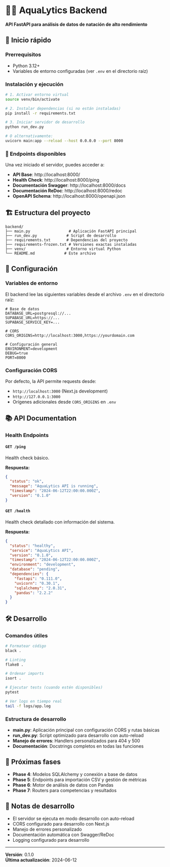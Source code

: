 # 🏊‍♂️ AquaLytics Backend

**API FastAPI para análisis de datos de natación de alto rendimiento**

## 🚀 Inicio rápido

### Prerrequisitos
- Python 3.12+
- Variables de entorno configuradas (ver `.env` en el directorio raíz)

### Instalación y ejecución

```bash
# 1. Activar entorno virtual
source venv/bin/activate

# 2. Instalar dependencias (si no están instaladas)
pip install -r requirements.txt

# 3. Iniciar servidor de desarrollo
python run_dev.py

# O alternativamente:
uvicorn main:app --reload --host 0.0.0.0 --port 8000
```

### 📡 Endpoints disponibles

Una vez iniciado el servidor, puedes acceder a:

- **API Base**: http://localhost:8000/
- **Health Check**: http://localhost:8000/ping
- **Documentación Swagger**: http://localhost:8000/docs
- **Documentación ReDoc**: http://localhost:8000/redoc
- **OpenAPI Schema**: http://localhost:8000/openapi.json

## 🏗️ Estructura del proyecto

```
backend/
├── main.py                 # Aplicación FastAPI principal
├── run_dev.py             # Script de desarrollo
├── requirements.txt       # Dependencias del proyecto
├── requirements-frozen.txt # Versiones exactas instaladas
├── venv/                  # Entorno virtual Python
└── README.md             # Este archivo
```

## 🔧 Configuración

### Variables de entorno

El backend lee las siguientes variables desde el archivo `.env` en el directorio raíz:

```env
# Base de datos
DATABASE_URL=postgresql://...
SUPABASE_URL=https://...
SUPABASE_SERVICE_KEY=...

# CORS
CORS_ORIGINS=http://localhost:3000,https://yourdomain.com

# Configuración general
ENVIRONMENT=development
DEBUG=true
PORT=8000
```

### Configuración CORS

Por defecto, la API permite requests desde:
- `http://localhost:3000` (Next.js development)
- `http://127.0.0.1:3000`
- Orígenes adicionales desde `CORS_ORIGINS` en `.env`

## 📚 API Documentation

### Health Endpoints

#### `GET /ping`
Health check básico.

**Respuesta:**
```json
{
  "status": "ok",
  "message": "AquaLytics API is running",
  "timestamp": "2024-06-12T22:00:00.000Z",
  "version": "0.1.0"
}
```

#### `GET /health`
Health check detallado con información del sistema.

**Respuesta:**
```json
{
  "status": "healthy",
  "service": "AquaLytics API",
  "version": "0.1.0",
  "timestamp": "2024-06-12T22:00:00.000Z",
  "environment": "development",
  "database": "pending",
  "dependencies": {
    "fastapi": "0.111.0",
    "uvicorn": "0.30.1",
    "sqlalchemy": "2.0.31",
    "pandas": "2.2.2"
  }
}
```

## 🛠️ Desarrollo

### Comandos útiles

```bash
# Formatear código
black .

# Linting
flake8 .

# Ordenar imports
isort .

# Ejecutar tests (cuando estén disponibles)
pytest

# Ver logs en tiempo real
tail -f logs/app.log
```

### Estructura de desarrollo

- **main.py**: Aplicación principal con configuración CORS y rutas básicas
- **run_dev.py**: Script optimizado para desarrollo con auto-reload
- **Manejo de errores**: Handlers personalizados para 404 y 500
- **Documentación**: Docstrings completos en todas las funciones

## 🔄 Próximas fases

- **Phase 4**: Modelos SQLAlchemy y conexión a base de datos
- **Phase 5**: Endpoints para importación CSV y gestión de métricas
- **Phase 6**: Motor de análisis de datos con Pandas
- **Phase 7**: Routers para competencias y resultados

## 📝 Notas de desarrollo

- El servidor se ejecuta en modo desarrollo con auto-reload
- CORS configurado para desarrollo con Next.js
- Manejo de errores personalizado
- Documentación automática con Swagger/ReDoc
- Logging configurado para desarrollo

---

**Versión**: 0.1.0  
**Última actualización**: 2024-06-12 
